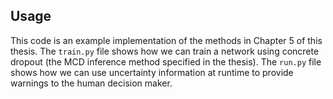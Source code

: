 ## Usage
This code is an example implementation of the methods in Chapter 5 of this thesis. The `train.py` file shows how we can train a network using concrete dropout (the MCD inference method specified in the thesis). The `run.py` file shows how we can use uncertainty information at runtime to provide warnings to the human decision maker.
